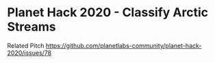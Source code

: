 # Planet Hack 2020 - Classify Arctic Streams
Related Pitch https://github.com/planetlabs-community/planet-hack-2020/issues/78

